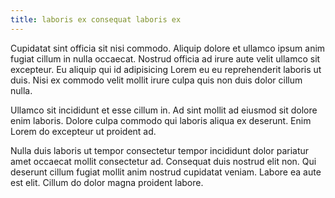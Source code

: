 ```yaml
---
title: laboris ex consequat laboris ex
---
```


Cupidatat sint officia sit nisi commodo. Aliquip dolore et ullamco ipsum anim fugiat cillum in nulla occaecat. Nostrud officia ad irure aute velit ullamco sit excepteur. Eu aliquip qui id adipisicing Lorem eu eu reprehenderit laboris ut duis. Nisi ex commodo velit mollit irure culpa quis non duis dolor cillum nulla.

Ullamco sit incididunt et esse cillum in. Ad sint mollit ad eiusmod sit dolore enim laboris. Dolore culpa commodo qui laboris aliqua ex deserunt. Enim Lorem do excepteur ut proident ad.

Nulla duis laboris ut tempor consectetur tempor incididunt dolor pariatur amet occaecat mollit consectetur ad. Consequat duis nostrud elit non. Qui deserunt cillum fugiat mollit anim nostrud cupidatat veniam. Labore ea aute est elit. Cillum do dolor magna proident labore.